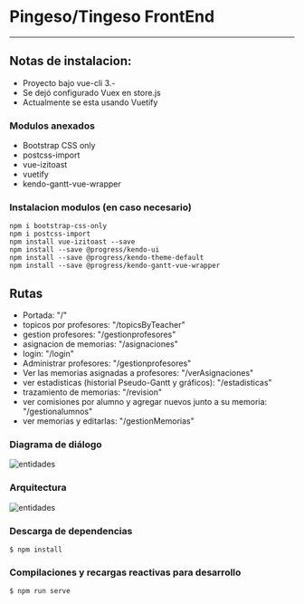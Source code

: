 # Pingeso/Tingeso FrontEnd
------
## Notas de instalacion:
* Proyecto bajo vue-cli 3.-
* Se dejó configurado Vuex en store.js
* Actualmente se esta usando Vuetify

### Modulos anexados 
* Bootstrap CSS only
* postcss-import
* vue-izitoast
* vuetify
* kendo-gantt-vue-wrapper

### Instalacion modulos (en caso necesario)
```
npm i bootstrap-css-only
npm i postcss-import
npm install vue-izitoast --save
npm install --save @progress/kendo-ui
npm install --save @progress/kendo-theme-default
npm install --save @progress/kendo-gantt-vue-wrapper
```

## Rutas
* Portada: "/"
* topicos por profesores: "/topicsByTeacher"
* gestion profesores: "/gestionprofesores"
* asignacion de memorias: "/asignaciones"
* login: "/login"
* Administrar profesores: "/gestionprofesores"
* Ver las memorias asignadas a profesores: "/verAsignaciones"
* ver estadisticas (historial Pseudo-Gantt y gráficos): "/estadisticas"
* trazamiento de memorias: "/revision"
* ver comisiones por alumno y agregar nuevos junto a su memoria: "/gestionalumnos"
* ver memorias y editarlas: "/gestionMemorias"

### Diagrama de diálogo

![entidades](https://i.ibb.co/NF8ND4P/Sin-t-tulo.png)


### Arquitectura

![entidades](https://vuex.vuejs.org/vuex.png)


### Descarga de dependencias
```
$ npm install
```

###  Compilaciones y recargas reactivas para desarrollo
```
$ npm run serve
```



